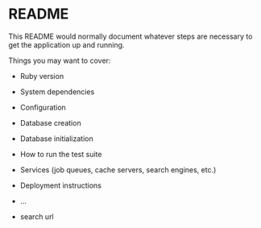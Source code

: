 # README

This README would normally document whatever steps are necessary to get the
application up and running.

Things you may want to cover:

* Ruby version

* System dependencies

* Configuration

* Database creation

* Database initialization

* How to run the test suite

* Services (job queues, cache servers, search engines, etc.)

* Deployment instructions

* ...
<!-- http://localhost:3000/urls/1/?auth_token=f65f8a77f3147a47f195 -->
* search url
<!-- http://localhost:3000/urls/search?auth_token=f65f8a77f3147a47f195&s=link -->

